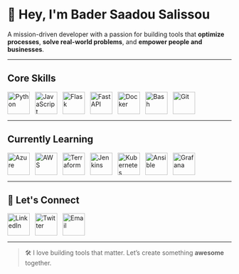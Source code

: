 <!-- 👋 INTRO -->
<h1>👋 Hey, I'm <strong>Bader Saadou Salissou</strong></h1>
<p>A mission-driven developer with a passion for building tools that <strong>optimize processes</strong>, <strong>solve real-world problems</strong>, and <strong>empower people and businesses</strong>.</p>

<hr>

<!-- 🚀 SKILLS -->
<h2>Core Skills</h2>
<div style="display: flex; flex-wrap: wrap; gap: 12px;">
  <img src="https://skillicons.dev/icons?i=python" alt="Python" width="50"/>
  <img src="https://skillicons.dev/icons?i=javascript" alt="JavaScript" width="50"/>
  <img src="https://skillicons.dev/icons?i=flask" alt="Flask" width="50"/>
  <img src="https://skillicons.dev/icons?i=fastapi" alt="FastAPI" width="50"/>
  <img src="https://skillicons.dev/icons?i=docker" alt="Docker" width="50"/>
  <img src="https://skillicons.dev/icons?i=bash" alt="Bash" width="50"/>
  <img src="https://skillicons.dev/icons?i=git" alt="Git" width="50"/>
</div>

<hr>

<!-- 📚 LEARNING -->
<h2>Currently Learning</h2>
<div style="display: flex; flex-wrap: wrap; gap: 12px;">
  <img src="https://skillicons.dev/icons?i=azure" alt="Azure" width="50"/>
  <img src="https://skillicons.dev/icons?i=aws" alt="AWS" width="50"/>
  <img src="https://skillicons.dev/icons?i=terraform" alt="Terraform" width="50"/>
  <img src="https://skillicons.dev/icons?i=jenkins" alt="Jenkins" width="50"/>
  <img src="https://skillicons.dev/icons?i=kubernetes" alt="Kubernetes" width="50"/>
  <img src="https://skillicons.dev/icons?i=ansible" alt="Ansible" width="50"/>
  <img src="https://skillicons.dev/icons?i=grafana" alt="Grafana" width="50"/>
</div>

<hr>

<!-- 🤝 CONNECT -->
<h2>🤝 Let's Connect</h2>
<div style="display: flex; flex-wrap: wrap; gap: 12px;">
  <a href="https://www.linkedin.com/in/bader-saadou-salissou-b269781a2/" target="_blank">
    <img src="https://skillicons.dev/icons?i=linkedin" alt="LinkedIn" width="50"/>
  </a>
  <a href="https://x.com/Baderdv4/photo" target="_blank">
    <img src="https://skillicons.dev/icons?i=twitter" alt="Twitter" width="50"/>
  </a>
  <a href="mailto:awesomebss39@gmail.com">
    <img src="https://skillicons.dev/icons?i=gmail" alt="Email" width="50"/>
  </a>
</div>

<hr>

<!-- ⚡ OUTRO -->
<blockquote>
  🛠️ I love building tools that matter. Let’s create something <strong>awesome</strong> together.
</blockquote>
